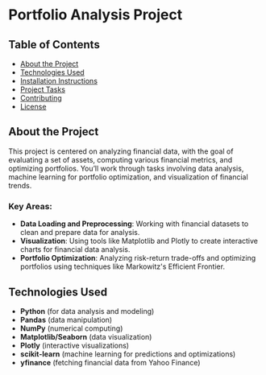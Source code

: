 # Portfolio Analysis Project

## Table of Contents

- [About the Project](#about-the-project)
- [Technologies Used](#technologies-used)
- [Installation Instructions](#installation-instructions)
- [Project Tasks](#project-tasks)
- [Contributing](#contributing)
- [License](#license)

## About the Project

This project is centered on analyzing financial data, with the goal of evaluating a set of assets, computing various financial metrics, and optimizing portfolios. You’ll work through tasks involving data analysis, machine learning for portfolio optimization, and visualization of financial trends. 

### Key Areas:
- **Data Loading and Preprocessing**: Working with financial datasets to clean and prepare data for analysis.
- **Visualization**: Using tools like Matplotlib and Plotly to create interactive charts for financial data analysis.
- **Portfolio Optimization**: Analyzing risk-return trade-offs and optimizing portfolios using techniques like Markowitz's Efficient Frontier.

## Technologies Used

- **Python** (for data analysis and modeling)
- **Pandas** (data manipulation)
- **NumPy** (numerical computing)
- **Matplotlib/Seaborn** (data visualization)
- **Plotly** (interactive visualizations)
- **scikit-learn** (machine learning for predictions and optimizations)
- **yfinance** (fetching financial data from Yahoo Finance)
